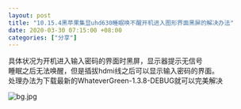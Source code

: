 ```yaml
---
layout: post
title: "10.15.4黑苹果集显uhd630睡眠唤不醒开机进入图形界面黑屏的解决办法"
date: 2020-03-30 07:15:00 +08:00
categories: ["分享"]
---
```


<p>具体状况为开机进入输入密码的界面时黑屏，显示器提示无信号<br />睡眠之后无法唤醒，但是插拔hdmi线之后可以显示输入密码的界面。<br />处理办法为下载最新的WhateverGreen-1.3.8-DEBUG就可以完美解决</p><p><img src="https://xy07-1251893119.costj.myqcloud.com/2020/12/21/1721889983.jpg" alt="bg.jpg" title="bg.jpg"></p>